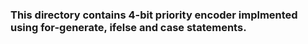 ### This directory contains 4-bit priority encoder implmented using for-generate, ifelse and case statements.
